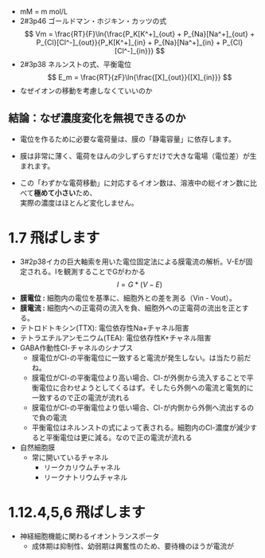 - mM = m mol/L
- 2#3p46 ゴールドマン・ホジキン・カッツの式
$$ Vm = \frac{RT}{F}\ln{\frac{P_K[K^+]_{out} + P_{Na}[Na^+]_{out} + P_{Cl}[Cl^-]_{out}}{P_K[K^+]_{in} + P_{Na}[Na^+]_{in} + P_{Cl}[Cl^-]_{in}}} $$
- 2#3p38 ネルンストの式、平衡電位
$$
E_m = \frac{RT}{zF}\ln{\frac{[X]_{out}}{[X]_{in}}}
$$
- なぜイオンの移動を考慮しなくていいのか
## 結論：なぜ濃度変化を無視できるのか

- 電位を作るために必要な電荷量は、膜の「静電容量」に依存します。
    
- 膜は非常に薄く、電荷をほんの少しずらすだけで大きな電場（電位差）が生まれます。
    
- この「わずかな電荷移動」に対応するイオン数は、溶液中の総イオン数に比べて**極めて小さい**ため、  
    実際の濃度はほとんど変化しません。
# 1.7 飛ばします
- 3#2p38イカの巨大軸索を用いた電位固定法による膜電流の解析。V-Eが固定される。Iを観測することでGがわかる
$$I = G * (V - E)$$
- **膜電位 :** 細胞内の電位を基準に、細胞外との差を測る（Vin - Vout）。
- **膜電流 :** 細胞内への正電荷の流入を負、細胞外への正電荷の流出を正とする。
- テトロドトキシン(TTX): 電位依存性Na+チャネル阻害
- テトラエチルアンモニウム(TEA): 電位依存性K+チャネル阻害
- GABA作動性Cl-チャネルのシナプス
	- 膜電位がCl-の平衡電位に一致すると電流が発生しない。は当たり前だね。
	- 膜電位がCl-の平衡電位より高い場合、Cl-が外側から流入することで平衡電位に合わせようとしてくるはず。そしたら外側への電流と電気的に一致するので正の電流が流れる
	- 膜電位がCl-の平衡電位より低い場合、Cl-が内側から外側へ流出するので負の電流
	- 平衡電位はネルンストの式によって表される。細胞内のCl-濃度が減少すると平衡電位は更に減る。なので正の電流が流れる
- 自然細胞膜
	- 常に開いているチャネル
		- リークカリウムチャネル
		- リークナトリウムチャネル
# 1.12.4,5,6 飛ばします
- 神経細胞機能に関わるイオントランスポータ
	- 成体期は抑制性、幼弱期は興奮性のため、要待機のほうが電流が